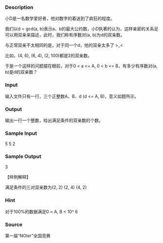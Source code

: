 
### Description


 小D是一名数学爱好者，他对数字的着迷到了疯狂的程度。

 我们以d = gcd(a, b)表示a、b的最大公约数，小D执著的认为，这样亲密的关系足可以用双亲来描述，此时，我们称有序数对(a, b)为d的双亲数。

 与正常双亲不太相同的是，对于同一个d，他的双亲太多了 >_<

 比如，(4, 6), (6, 4), (2, 100)都是2的双亲数。

 于是一个这样的问题摆在眼前，对于0 < a <= A, 0 < b <= B，有多少有序数对(a, b)是d的双亲数？

 


### Input

 输入文件只有一行，三个正整数A、B、d (d <= A, B)，意义如题所示。

 

### Output

 输出一行一个整数，给出满足条件的双亲数的个数。

 

### Sample Input






5 5 2

### Sample Output
 3


【样例解释】

满足条件的三对双亲数为(2, 2) (2, 4) (4, 2)

### Hint
对于100%的数据满足0 < A, B < 10^ 6
### Source
第一届“NOIer”全国竞赛